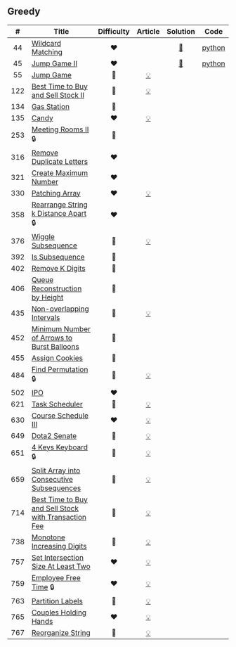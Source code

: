 
## Greedy

|#|Title|Difficulty|Article|Solution|Code|
|:---:|---|:---:|:---:|:---:|:---:|
|44|[Wildcard Matching](https://leetcode.com/problems/wildcard-matching) |❤️||[📜](.././solutions/44.%20Wildcard%20Matching.md)|[python](.././python/44.%20Wildcard%20Matching.py)|
|45|[Jump Game II](https://leetcode.com/problems/jump-game-ii) |❤️||[📜](.././solutions/45.%20Jump%20Game%20II.md)|[python](.././python/45.%20Jump%20Game%20II.py)|
|55|[Jump Game](https://leetcode.com/problems/jump-game) |🧡|[💡](https://leetcode.com/articles/jump-game)|||
|122|[Best Time to Buy and Sell Stock II](https://leetcode.com/problems/best-time-to-buy-and-sell-stock-ii) |💚|[💡](https://leetcode.com/articles/best-time-buy-and-sell-stock-ii)|||
|134|[Gas Station](https://leetcode.com/problems/gas-station) |🧡||||
|135|[Candy](https://leetcode.com/problems/candy) |❤️|[💡](https://leetcode.com/articles/candy)|||
|253|[Meeting Rooms II](https://leetcode.com/problems/meeting-rooms-ii) 🔒|🧡||||
|316|[Remove Duplicate Letters](https://leetcode.com/problems/remove-duplicate-letters) |❤️||||
|321|[Create Maximum Number](https://leetcode.com/problems/create-maximum-number) |❤️||||
|330|[Patching Array](https://leetcode.com/problems/patching-array) |❤️|[💡](https://leetcode.com/articles/patching-array)|||
|358|[Rearrange String k Distance Apart](https://leetcode.com/problems/rearrange-string-k-distance-apart) 🔒|❤️||||
|376|[Wiggle Subsequence](https://leetcode.com/problems/wiggle-subsequence) |🧡|[💡](https://leetcode.com/articles/wiggle-subsequence)|||
|392|[Is Subsequence](https://leetcode.com/problems/is-subsequence) |🧡||||
|402|[Remove K Digits](https://leetcode.com/problems/remove-k-digits) |🧡||||
|406|[Queue Reconstruction by Height](https://leetcode.com/problems/queue-reconstruction-by-height) |🧡||||
|435|[Non-overlapping Intervals](https://leetcode.com/problems/non-overlapping-intervals) |🧡|[💡](https://leetcode.com/articles/non-overlapping-intervals)|||
|452|[Minimum Number of Arrows to Burst Balloons](https://leetcode.com/problems/minimum-number-of-arrows-to-burst-balloons) |🧡||||
|455|[Assign Cookies](https://leetcode.com/problems/assign-cookies) |💚||||
|484|[Find Permutation](https://leetcode.com/problems/find-permutation) 🔒|🧡|[💡](https://leetcode.com/articles/find-permutation)|||
|502|[IPO](https://leetcode.com/problems/ipo) |❤️||||
|621|[Task Scheduler](https://leetcode.com/problems/task-scheduler) |🧡|[💡](https://leetcode.com/articles/task-scheduler)|||
|630|[Course Schedule III](https://leetcode.com/problems/course-schedule-iii) |❤️|[💡](https://leetcode.com/articles/course-schedule-iii)|||
|649|[Dota2 Senate](https://leetcode.com/problems/dota2-senate) |🧡|[💡](https://leetcode.com/articles/dota2-senate)|||
|651|[4 Keys Keyboard](https://leetcode.com/problems/4-keys-keyboard) 🔒|🧡|[💡](https://leetcode.com/articles/4-keys-keyboard)|||
|659|[Split Array into Consecutive Subsequences](https://leetcode.com/problems/split-array-into-consecutive-subsequences) |🧡|[💡](https://leetcode.com/articles/split-array-into-consecutive-subsequences)|||
|714|[Best Time to Buy and Sell Stock with Transaction Fee](https://leetcode.com/problems/best-time-to-buy-and-sell-stock-with-transaction-fee) |🧡|[💡](https://leetcode.com/articles/best-time-to-buy-and-sell-stock-with-transaction-fee)|||
|738|[Monotone Increasing Digits](https://leetcode.com/problems/monotone-increasing-digits) |🧡|[💡](https://leetcode.com/articles/monotone-increasing-digits)|||
|757|[Set Intersection Size At Least Two](https://leetcode.com/problems/set-intersection-size-at-least-two) |❤️|[💡](https://leetcode.com/articles/set-intersection-size-at-least-two)|||
|759|[Employee Free Time](https://leetcode.com/problems/employee-free-time) 🔒|❤️|[💡](https://leetcode.com/articles/employee-free-time)|||
|763|[Partition Labels](https://leetcode.com/problems/partition-labels) |🧡|[💡](https://leetcode.com/articles/partition-labels)|||
|765|[Couples Holding Hands](https://leetcode.com/problems/couples-holding-hands) |❤️|[💡](https://leetcode.com/articles/couples-holding-hands)|||
|767|[Reorganize String](https://leetcode.com/problems/reorganize-string) |🧡|[💡](https://leetcode.com/articles/reorganized-string)|||